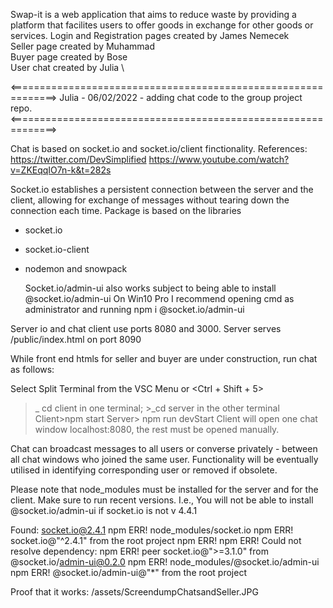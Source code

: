 Swap-it is a web application that aims to reduce waste by providing a platform that facilites users to offer goods in exchange for other goods or services.
Login and Registration pages created by James Nemecek \
Seller page created by Muhammad \
Buyer page created by Bose \
User chat created by Julia \

<==============================================================>
Julia - 06/02/2022 - adding chat code to the group project repo.
<==============================================================>

Chat is based on socket.io and socket.io/client finctionality.
References: https://twitter.com/DevSimplified
https://www.youtube.com/watch?v=ZKEqqIO7n-k&t=282s

Socket.io establishes a persistent connection between the server and the client,
allowing for exchange of messages without tearing down the connection each time.
Package is based on the libraries

- socket.io
- socket.io-client
- nodemon and snowpack

  Socket.io/admin-ui also works subject to being able to install @socket.io/admin-ui
  On Win10 Pro I recommend opening cmd as administrator and running npm i @socket.io/admin-ui

Server io and chat client use ports 8080 and 3000.
Server serves /public/index.html on port 8090

While front end htmls for seller and buyer are under construction,
run chat as follows:

Select Split Terminal from the VSC Menu or <Ctrl + Shift + 5>

> \_ cd client in one terminal; >\_cd server in the other terminal
> Client>npm start
> Server> npm run devStart
> Client will open one chat window localhost:8080, the rest must be opened manually.

Chat can broadcast messages to all users or converse privately - between all chat windows who joined the same user. Functionality will be eventually utilised in identifying corresponding user or removed if obsolete.

Please note that node_modules must be installed for the server and for the client. Make sure to run recent versions. I.e.,
You will not be able to install @socket.io/admin-ui if socket.io is not v 4.4.1

Found: socket.io@2.4.1
npm ERR! node_modules/socket.io
npm ERR! socket.io@"^2.4.1" from the root project
npm ERR!
npm ERR! Could not resolve dependency:
npm ERR! peer socket.io@">=3.1.0" from @socket.io/admin-ui@0.2.0
npm ERR! node_modules/@socket.io/admin-ui
npm ERR! @socket.io/admin-ui@"\*" from the root project

Proof that it works:
/assets/ScreendumpChatsandSeller.JPG
